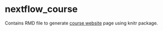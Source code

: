 # nextflow_course


Contains RMD file to generate [course website](https://caramba-uu.github.io/nextflow_course/) page using knitr package.
